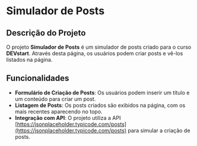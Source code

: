 # Simulador de Posts

## Descrição do Projeto

O projeto **Simulador de Posts** é um simulador de posts criado para o curso **DEVstart**. Através desta página, os usuários podem criar posts e vê-los listados na página.

## Funcionalidades

- **Formulário de Criação de Posts**: Os usuários podem inserir um título e um conteúdo para criar um post.
- **Listagem de Posts**: Os posts criados são exibidos na página, com os mais recentes aparecendo no topo.
- **Integração com API**: O projeto utiliza a API [https://jsonplaceholder.typicode.com/posts](https://jsonplaceholder.typicode.com/posts) para simular a criação de posts.


